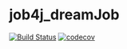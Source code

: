 # job4j_dreamJob
[![Build Status](https://travis-ci.org/Just1kz/job4j_dreamjob.svg?branch=master)](https://travis-ci.org/Just1kz/job4j_dreamjob)
[![codecov](https://codecov.io/gh/Just1kz/job4j_dreamjob/branch/master/graph/badge.svg?token=2V6H80M45D)](https://codecov.io/gh/Just1kz/job4j_dreamjob)
